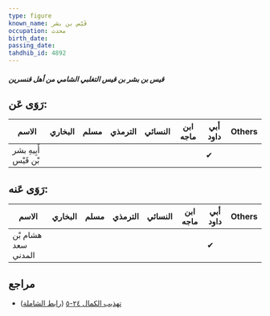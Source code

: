 ```yaml
---
type: figure
known_name: قَيْس بن بشر
occupation: محدث
birth_date:
passing_date:
tahdhib_id: 4892
---
```

##### قيس بن بشر بن قيس التغلبي الشامي من أهل قنسرين

## رَوَى عَن:
| الاسم                 | البخاري | مسلم | الترمذي | النسائي | ابن ماجه | أبي داود | Others |
| --------------------- | ------- | ---- | ------- | ------- | -------- | -------- | ------ |
| أَبِيهِ بشر بْن قَيْس |         |      |         |         |          | ✔        |        |
## رَوَى عَنه:
| الاسم               | البخاري | مسلم | الترمذي | النسائي | ابن ماجه | أبي داود | Others |
| ------------------- | ------- | ---- | ------- | ------- | -------- | -------- | ------ |
| هشام بْن سعد المدني |         |      |         |         |          | ✔        |        |
## مراجع
- [تهذيب الكمال ٢٤-٥](obsidian://open?vault=Tahdhib-al-Kamal&file=Figures/٤٨٩٢-قيس%20بن%20بشر%20بن%20قيس%20التغلبي%20الشامي%20من%20أهل%20قنسرين) ([رابط الشاملة](https://shamela.ws/book/3722/12517))